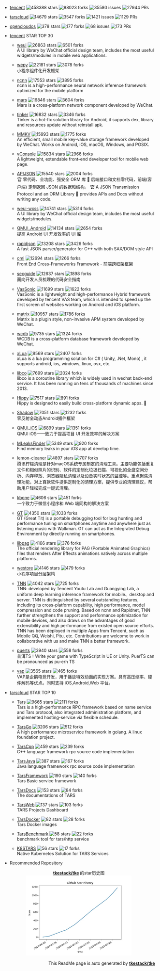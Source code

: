 
+ [tencent](https://github.com/tencent)
![458388 stars](https://img.shields.io/badge/Stars-458388-green)
![88023 forks](https://img.shields.io/badge/Forks-88023-green)
![35580 issues](https://img.shields.io/badge/Issues-35580-green)
![27944 PRs](https://img.shields.io/badge/PRs-27944-green)

+ [tarscloud](https://github.com/tarscloud)
![14679 stars](https://img.shields.io/badge/Stars-14679-green)
![3547 forks](https://img.shields.io/badge/Forks-3547-green)
![1421 issues](https://img.shields.io/badge/Issues-1421-green)
![1129 PRs](https://img.shields.io/badge/PRs-1129-green)

+ [opencloudos](https://github.com/opencloudos)
![378 stars](https://img.shields.io/badge/Stars-378-green)
![177 forks](https://img.shields.io/badge/Forks-177-green)
![68 issues](https://img.shields.io/badge/Issues-68-green)
![173 PRs](https://img.shields.io/badge/PRs-173-green)



+ [tencent](https://github.com/tencent) STAR TOP 30
    
    + [weui](https://github.com/tencent/weui) 
    ![26863 stars](https://img.shields.io/badge/Stars-26863-green)
    ![6501 forks](https://img.shields.io/badge/Forks-6501-green)  
    A UI library by WeChat official design team, includes the most useful widgets/modules in mobile web applications.
    
    + [wepy](https://github.com/tencent/wepy) 
    ![22181 stars](https://img.shields.io/badge/Stars-22181-green)
    ![3078 forks](https://img.shields.io/badge/Forks-3078-green)  
    小程序组件化开发框架
    
    + [ncnn](https://github.com/tencent/ncnn) 
    ![17553 stars](https://img.shields.io/badge/Stars-17553-green)
    ![3895 forks](https://img.shields.io/badge/Forks-3895-green)  
    ncnn is a high-performance neural network inference framework optimized for the mobile platform
    
    + [mars](https://github.com/tencent/mars) 
    ![16846 stars](https://img.shields.io/badge/Stars-16846-green)
    ![3604 forks](https://img.shields.io/badge/Forks-3604-green)  
    Mars is a cross-platform network component  developed by WeChat.
    
    + [tinker](https://github.com/tencent/tinker) 
    ![16832 stars](https://img.shields.io/badge/Stars-16832-green)
    ![3346 forks](https://img.shields.io/badge/Forks-3346-green)  
    Tinker is a hot-fix solution library for Android, it supports dex, library and resources update without reinstall apk.
    
    + [MMKV](https://github.com/tencent/MMKV) 
    ![15993 stars](https://img.shields.io/badge/Stars-15993-green)
    ![1775 forks](https://img.shields.io/badge/Forks-1775-green)  
    An efficient, small mobile key-value storage framework developed by WeChat. Works on Android, iOS, macOS, Windows, and POSIX.
    
    + [vConsole](https://github.com/tencent/vConsole) 
    ![15834 stars](https://img.shields.io/badge/Stars-15834-green)
    ![2966 forks](https://img.shields.io/badge/Forks-2966-green)  
    A lightweight, extendable front-end developer tool for mobile web page.
    
    + [APIJSON](https://github.com/tencent/APIJSON) 
    ![15540 stars](https://img.shields.io/badge/Stars-15540-green)
    ![2004 forks](https://img.shields.io/badge/Forks-2004-green)  
    🏆 零代码、全功能、强安全 ORM 库 🚀 后端接口和文档零代码，前端(客户端) 定制返回 JSON 的数据和结构。 🏆 A JSON Transmission Protocol and an ORM Library 🚀  provides APIs and Docs without writing any code.
    
    + [weui-wxss](https://github.com/tencent/weui-wxss) 
    ![14741 stars](https://img.shields.io/badge/Stars-14741-green)
    ![5314 forks](https://img.shields.io/badge/Forks-5314-green)  
    A UI library by WeChat official design team, includes the most useful widgets/modules.
    
    + [QMUI_Android](https://github.com/tencent/QMUI_Android) 
    ![14134 stars](https://img.shields.io/badge/Stars-14134-green)
    ![2654 forks](https://img.shields.io/badge/Forks-2654-green)  
    提高 Android UI 开发效率的 UI 库
    
    + [rapidjson](https://github.com/tencent/rapidjson) 
    ![13208 stars](https://img.shields.io/badge/Stars-13208-green)
    ![3426 forks](https://img.shields.io/badge/Forks-3426-green)  
    A fast JSON parser/generator for C++ with both SAX/DOM style API
    
    + [omi](https://github.com/tencent/omi) 
    ![12694 stars](https://img.shields.io/badge/Stars-12694-green)
    ![1266 forks](https://img.shields.io/badge/Forks-1266-green)  
     Front End Cross-Frameworks Framework - 前端跨框架框架
    
    + [secguide](https://github.com/tencent/secguide) 
    ![12637 stars](https://img.shields.io/badge/Stars-12637-green)
    ![1898 forks](https://img.shields.io/badge/Forks-1898-green)  
    面向开发人员梳理的代码安全指南
    
    + [VasSonic](https://github.com/tencent/VasSonic) 
    ![11699 stars](https://img.shields.io/badge/Stars-11699-green)
    ![1622 forks](https://img.shields.io/badge/Forks-1622-green)  
    VasSonic is a lightweight and high-performance Hybrid framework developed by tencent VAS team, which is intended to speed up the first screen of websites working on Android and iOS platform. 
    
    + [matrix](https://github.com/tencent/matrix) 
    ![10957 stars](https://img.shields.io/badge/Stars-10957-green)
    ![1786 forks](https://img.shields.io/badge/Forks-1786-green)  
    Matrix is a plugin style, non-invasive APM system developed by WeChat.
    
    + [wcdb](https://github.com/tencent/wcdb) 
    ![9735 stars](https://img.shields.io/badge/Stars-9735-green)
    ![1324 forks](https://img.shields.io/badge/Forks-1324-green)  
    WCDB is a cross-platform database framework developed by WeChat.
    
    + [xLua](https://github.com/tencent/xLua) 
    ![8569 stars](https://img.shields.io/badge/Stars-8569-green)
    ![2407 forks](https://img.shields.io/badge/Forks-2407-green)  
    xLua is a lua programming solution for  C# ( Unity, .Net, Mono) , it supports android, ios, windows, linux, osx, etc.
    
    + [libco](https://github.com/tencent/libco) 
    ![7699 stars](https://img.shields.io/badge/Stars-7699-green)
    ![2024 forks](https://img.shields.io/badge/Forks-2024-green)  
    libco is a coroutine library which is widely used in wechat  back-end service. It has been running on tens of thousands of machines since 2013.
    
    + [Hippy](https://github.com/tencent/Hippy) 
    ![7517 stars](https://img.shields.io/badge/Stars-7517-green)
    ![891 forks](https://img.shields.io/badge/Forks-891-green)  
    Hippy is designed to easily build cross-platform dynamic apps. 👏
    
    + [Shadow](https://github.com/tencent/Shadow) 
    ![7051 stars](https://img.shields.io/badge/Stars-7051-green)
    ![1232 forks](https://img.shields.io/badge/Forks-1232-green)  
    零反射全动态Android插件框架
    
    + [QMUI_iOS](https://github.com/tencent/QMUI_iOS) 
    ![6899 stars](https://img.shields.io/badge/Stars-6899-green)
    ![1351 forks](https://img.shields.io/badge/Forks-1351-green)  
    QMUI iOS——致力于提高项目 UI 开发效率的解决方案
    
    + [MLeaksFinder](https://github.com/tencent/MLeaksFinder) 
    ![5349 stars](https://img.shields.io/badge/Stars-5349-green)
    ![920 forks](https://img.shields.io/badge/Forks-920-green)  
    Find memory leaks in your iOS app at develop time.
    
    + [lemon-cleaner](https://github.com/tencent/lemon-cleaner) 
    ![4897 stars](https://img.shields.io/badge/Stars-4897-green)
    ![707 forks](https://img.shields.io/badge/Forks-707-green)  
    腾讯柠檬清理是针对macOS系统专属制定的清理工具。主要功能包括重复文件和相似照片的识别、软件的定制化垃圾扫描、可视化的全盘空间分析、内存释放、浏览器隐私清理以及设备实时状态的监控等。重点聚焦清理功能，对上百款软件提供定制化的清理方案，提供专业的清理建议，帮助用户轻松完成一键式清理。
    
    + [kbone](https://github.com/tencent/kbone) 
    ![4606 stars](https://img.shields.io/badge/Stars-4606-green)
    ![451 forks](https://img.shields.io/badge/Forks-451-green)  
    一个致力于微信小程序和 Web 端同构的解决方案
    
    + [GT](https://github.com/tencent/GT) 
    ![4350 stars](https://img.shields.io/badge/Stars-4350-green)
    ![1033 forks](https://img.shields.io/badge/Forks-1033-green)  
    GT (Great Tit) is a portable debugging tool for bug hunting and performance tuning on smartphones anytime and anywhere just as listening music with Walkman. GT can act as the Integrated Debug Environment by directly running on smartphones.
    
    + [libpag](https://github.com/tencent/libpag) 
    ![4166 stars](https://img.shields.io/badge/Stars-4166-green)
    ![376 forks](https://img.shields.io/badge/Forks-376-green)  
    The official rendering library for PAG (Portable Animated Graphics) files that renders After Effects animations natively across multiple platforms.
    
    + [westore](https://github.com/tencent/westore) 
    ![4146 stars](https://img.shields.io/badge/Stars-4146-green)
    ![479 forks](https://img.shields.io/badge/Forks-479-green)  
    小程序项目分层架构
    
    + [TNN](https://github.com/tencent/TNN) 
    ![4042 stars](https://img.shields.io/badge/Stars-4042-green)
    ![725 forks](https://img.shields.io/badge/Forks-725-green)  
    TNN: developed by Tencent Youtu Lab and Guangying Lab, a uniform deep learning inference framework for mobile、desktop and server. TNN is distinguished by several outstanding features, including its cross-platform capability, high performance, model compression and code pruning. Based on ncnn and Rapidnet, TNN further strengthens the support and performance optimization for mobile devices, and also draws on the advantages of good extensibility and high performance from existed open source efforts. TNN has been deployed in multiple Apps from Tencent, such as Mobile QQ, Weishi, Pitu, etc. Contributions are welcome to work in collaborative with us and make TNN a better framework. 
    
    + [puerts](https://github.com/tencent/puerts) 
    ![3940 stars](https://img.shields.io/badge/Stars-3940-green)
    ![558 forks](https://img.shields.io/badge/Forks-558-green)  
    普洱TS！Write your game with TypeScript in UE or Unity. PuerTS can be pronounced as pu-erh TS
    
    + [vap](https://github.com/tencent/vap) 
    ![3565 stars](https://img.shields.io/badge/Stars-3565-green)
    ![465 forks](https://img.shields.io/badge/Forks-465-green)  
    VAP是企鹅电竞开发，用于播放特效动画的实现方案。具有高压缩率、硬件解码等优点。同时支持 iOS,Android,Web 平台。
    

+ [tarscloud](https://github.com/tarscloud) STAR TOP 10
    
    + [Tars](https://github.com/tarscloud/Tars) 
    ![9665 stars](https://img.shields.io/badge/Stars-9665-green)
    ![2111 forks](https://img.shields.io/badge/Forks-2111-green)  
    Tars is a high-performance RPC framework based on name service and Tars protocol, also integrated administration platform, and implemented hosting-service via flexible schedule.
    
    + [TarsGo](https://github.com/tarscloud/TarsGo) 
    ![3206 stars](https://img.shields.io/badge/Stars-3206-green)
    ![512 forks](https://img.shields.io/badge/Forks-512-green)  
    A  high performance microservice  framework  in golang. A linux foundation project.
    
    + [TarsCpp](https://github.com/tarscloud/TarsCpp) 
    ![459 stars](https://img.shields.io/badge/Stars-459-green)
    ![239 forks](https://img.shields.io/badge/Forks-239-green)  
    C++ language framework rpc source code implementation
    
    + [TarsJava](https://github.com/tarscloud/TarsJava) 
    ![387 stars](https://img.shields.io/badge/Stars-387-green)
    ![167 forks](https://img.shields.io/badge/Forks-167-green)  
    Java language framework rpc source code implementation
    
    + [TarsFramework](https://github.com/tarscloud/TarsFramework) 
    ![190 stars](https://img.shields.io/badge/Stars-190-green)
    ![140 forks](https://img.shields.io/badge/Forks-140-green)  
    Tars Basic service framework
    
    + [TarsDocs](https://github.com/tarscloud/TarsDocs) 
    ![153 stars](https://img.shields.io/badge/Stars-153-green)
    ![84 forks](https://img.shields.io/badge/Forks-84-green)  
    The documentations of TARS
    
    + [TarsWeb](https://github.com/tarscloud/TarsWeb) 
    ![137 stars](https://img.shields.io/badge/Stars-137-green)
    ![103 forks](https://img.shields.io/badge/Forks-103-green)  
    TARS Projects Dashboard
    
    + [TarsDocker](https://github.com/tarscloud/TarsDocker) 
    ![82 stars](https://img.shields.io/badge/Stars-82-green)
    ![28 forks](https://img.shields.io/badge/Forks-28-green)  
    Tars Docker  images
    
    + [TarsBenchmark](https://github.com/tarscloud/TarsBenchmark) 
    ![58 stars](https://img.shields.io/badge/Stars-58-green)
    ![22 forks](https://img.shields.io/badge/Forks-22-green)  
    benchmark tool for tars/http service
    
    + [K8STARS](https://github.com/tarscloud/K8STARS) 
    ![56 stars](https://img.shields.io/badge/Stars-56-green)
    ![17 forks](https://img.shields.io/badge/Forks-17-green)  
    Native Kubernetes  Solution for TARS Services
    


+ Recommended Repository  
<p align="center">
      <strong>
        <a href="https://github.com/tkestack/tke" target="_blank">tkestack/tke</a>
      </strong>  的star历史图
  <br>
  <img src="https://raw.githubusercontent.com/ButterAndButterfly/GithubTools/master/data/stars_history.jpg" width="350px"></img>    
</p>

<p align="right">
      This ReadMe page is auto generated by 
      <strong>
        <a href="https://github.com/tkestack/tke" target="_blank">tkestack/tke</a><br>
      </strong>   
</p>
